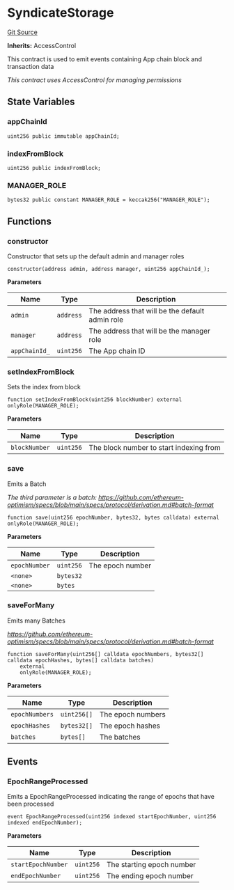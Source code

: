 # SyndicateStorage
[Git Source](https://github.com/SyndicateProtocol/metabased-rollup/blob/df30b030435a593e97b9e072bc9adc687b8fa1c4/src/backfill/SyndicateStorage.sol)

**Inherits:**
AccessControl

This contract is used to emit events containing App chain block and transaction data

*This contract uses AccessControl for managing permissions*


## State Variables
### appChainId

```solidity
uint256 public immutable appChainId;
```


### indexFromBlock

```solidity
uint256 public indexFromBlock;
```


### MANAGER_ROLE

```solidity
bytes32 public constant MANAGER_ROLE = keccak256("MANAGER_ROLE");
```


## Functions
### constructor

Constructor that sets up the default admin and manager roles


```solidity
constructor(address admin, address manager, uint256 appChainId_);
```
**Parameters**

|Name|Type|Description|
|----|----|-----------|
|`admin`|`address`|The address that will be the default admin role|
|`manager`|`address`|The address that will be the manager role|
|`appChainId_`|`uint256`|The App chain ID|


### setIndexFromBlock

Sets the index from block


```solidity
function setIndexFromBlock(uint256 blockNumber) external onlyRole(MANAGER_ROLE);
```
**Parameters**

|Name|Type|Description|
|----|----|-----------|
|`blockNumber`|`uint256`|The block number to start indexing from|


### save

Emits a Batch

*The third parameter is a batch: https://github.com/ethereum-optimism/specs/blob/main/specs/protocol/derivation.md#batch-format*


```solidity
function save(uint256 epochNumber, bytes32, bytes calldata) external onlyRole(MANAGER_ROLE);
```
**Parameters**

|Name|Type|Description|
|----|----|-----------|
|`epochNumber`|`uint256`|The epoch number|
|`<none>`|`bytes32`||
|`<none>`|`bytes`||


### saveForMany

Emits many Batches

*https://github.com/ethereum-optimism/specs/blob/main/specs/protocol/derivation.md#batch-format*


```solidity
function saveForMany(uint256[] calldata epochNumbers, bytes32[] calldata epochHashes, bytes[] calldata batches)
    external
    onlyRole(MANAGER_ROLE);
```
**Parameters**

|Name|Type|Description|
|----|----|-----------|
|`epochNumbers`|`uint256[]`|The epoch numbers|
|`epochHashes`|`bytes32[]`|The epoch hashes|
|`batches`|`bytes[]`|The batches|


## Events
### EpochRangeProcessed
Emits a EpochRangeProcessed indicating the range of epochs that have been processed


```solidity
event EpochRangeProcessed(uint256 indexed startEpochNumber, uint256 indexed endEpochNumber);
```

**Parameters**

|Name|Type|Description|
|----|----|-----------|
|`startEpochNumber`|`uint256`|The starting epoch number|
|`endEpochNumber`|`uint256`|The ending epoch number|


